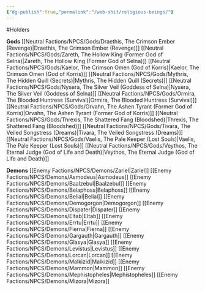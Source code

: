 ```yaml
---
{"dg-publish":true,"permalink":"/web-shit/religious-beings/"}
---
```


#Holders

**Gods**
[[Neutral Factions/NPCS/Gods/Draethis, The Crimson Ember (Revenge)\|Draethis, The Crimson Ember (Revenge)]]
[[Neutral Factions/NPCS/Gods/Zareth, The Hollow King (Former God of Selna)\|Zareth, The Hollow King (Former God of Selna)]]
[[Neutral Factions/NPCS/Gods/Kaelor, The Crimson Omen (God of Korris)\|Kaelor, The Crimson Omen (God of Korris)]]
[[Neutral Factions/NPCS/Gods/Mythris, The Hidden Quill (Secrets)\|Mythris, The Hidden Quill (Secrets)]]
[[Neutral Factions/NPCS/Gods/Nysera, The Silver Veil (Goddess of Selna)\|Nysera, The Silver Veil (Goddess of Selna)]]
[[Neutral Factions/NPCS/Gods/Ormira, The Blooded Huntress (Survival)\|Ormira, The Blooded Huntress (Survival)]]
[[Neutral Factions/NPCS/Gods/Orvahn, The Ashen Tyrant (Former God of Korris)\|Orvahn, The Ashen Tyrant (Former God of Korris)]]
[[Neutral Factions/NPCS/Gods/Threxis, The Shattered Fang (Bloodshed)\|Threxis, The Shattered Fang (Bloodshed)]]
[[Neutral Factions/NPCS/Gods/Tivara, The Veiled Songstress (Dreams)\|Tivara, The Veiled Songstress (Dreams)]]
[[Neutral Factions/NPCS/Gods/Vaelis, The Pale Keeper (Lost Souls)\|Vaelis, The Pale Keeper (Lost Souls)]]
[[Neutral Factions/NPCS/Gods/Veythos, The Eternal Judge (God of Life and Death)\|Veythos, The Eternal Judge (God of Life and Death)]]

**Demons**
[[Enemy Factions/NPCS/Demons/Zariel\|Zariel]]
[[Enemy Factions/NPCS/Demons/Asmodeus\|Asmodeus]]
[[Enemy Factions/NPCS/Demons/Baalzebul\|Baalzebul]]
[[Enemy Factions/NPCS/Demons/Belaphoss\|Belaphoss]]
[[Enemy Factions/NPCS/Demons/Belial\|Belial]]
[[Enemy Factions/NPCS/Demons/Demogorgon\|Demogorgon]]
[[Enemy Factions/NPCS/Demons/Dispater\|Dispater]]
[[Enemy Factions/NPCS/Demons/Eltab\|Eltab]]
[[Enemy Factions/NPCS/Demons/Errtu\|Errtu]]
[[Enemy Factions/NPCS/Demons/Fierna\|Fierna]]
[[Enemy Factions/NPCS/Demons/Gargauth\|Gargauth]]
[[Enemy Factions/NPCS/Demons/Glasya\|Glasya]]
[[Enemy Factions/NPCS/Demons/Levistus\|Levistus]]
[[Enemy Factions/NPCS/Demons/Lorcan\|Lorcan]]
[[Enemy Factions/NPCS/Demons/Malkizid\|Malkizid]]
[[Enemy Factions/NPCS/Demons/Mammon\|Mammon]]
[[Enemy Factions/NPCS/Demons/Mephistopheles\|Mephistopheles]]
[[Enemy Factions/NPCS/Demons/Mizora\|Mizora]]